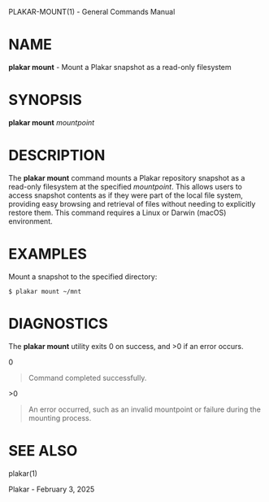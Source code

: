 PLAKAR-MOUNT(1) - General Commands Manual

# NAME

**plakar mount** - Mount a Plakar snapshot as a read-only filesystem

# SYNOPSIS

**plakar mount**
*mountpoint*

# DESCRIPTION

The
**plakar mount**
command mounts a Plakar repository snapshot as a read-only filesystem
at the specified
*mountpoint*.
This allows users to access snapshot contents as if they were part of
the local file system, providing easy browsing and retrieval of files
without needing to explicitly restore them.
This command requires a Linux or Darwin (macOS) environment.

# EXAMPLES

Mount a snapshot to the specified directory:

	$ plakar mount ~/mnt

# DIAGNOSTICS

The **plakar mount** utility exits&#160;0 on success, and&#160;&gt;0 if an error occurs.

0

> Command completed successfully.

&gt;0

> An error occurred, such as an invalid mountpoint or failure during the
> mounting process.

# SEE ALSO

plakar(1)

Plakar - February 3, 2025
